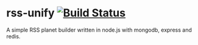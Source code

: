 rss-unify [![Build Status](https://travis-ci.org/xseignard/rss-unify.png?branch=master)](https://travis-ci.org/xseignard/rss-unify)
=========

A simple RSS planet builder written in node.js with mongodb, express and redis.
